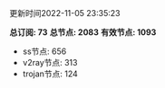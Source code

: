 更新时间2022-11-05 23:35:23

**总订阅: 73**
**总节点: 2083**
**有效节点: 1093**
- ss节点: 656
- v2ray节点: 313
- trojan节点: 124
